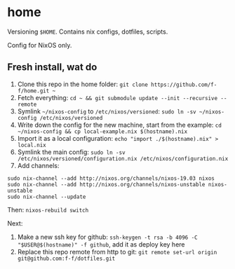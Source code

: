 # home

Versioning `$HOME`. Contains nix configs, dotfiles, scripts.

Config for NixOS only.

## Fresh install, wat do

1. Clone this repo in the home folder: `git clone https://github.com/f-f/home.git ~`
2. Fetch everything: `cd ~ && git submodule update --init --recursive --remote`
2. Symlink `~/nixos-config` to `/etc/nixos/versioned`: `sudo ln -sv ~/nixos-config /etc/nixos/versioned`
3. Write down the config for the new machine, start from the example: `cd ~/nixos-config && cp local-example.nix $(hostname).nix`
4. Import it as a local configuration: `echo "import ./$(hostname).nix" > local.nix`
5. Symlink the main config: `sudo ln -sv /etc/nixos/versioned/configuration.nix /etc/nixos/configuration.nix`
6. Add channels:
 ```
 sudo nix-channel --add http://nixos.org/channels/nixos-19.03 nixos
 sudo nix-channel --add http://nixos.org/channels/nixos-unstable nixos-unstable
 sudo nix-channel --update
 ```

Then: `nixos-rebuild switch`

Next:
1. Make a new ssh key for github: `ssh-keygen -t rsa -b 4096 -C "$USER@$(hostname)" -f github`, add it as deploy key here
2. Replace this repo remote from http to git: `git remote set-url origin git@github.com:f-f/dotfiles.git`
